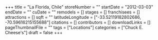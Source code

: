 +++
title = "La Florida, Chile"
storeNumber = ""
startDate = "2012-03-03"
endDate = ""
cuDate = ""
remodels = []
stages = []
franchisees = []
attractions = []
sqft = ""
latitudeLongitude = ["-33.52119182802686, -70.59616215155688"]
citations = []
contributors = []
downloadLinks = []
pageThumbnailFile = ""
tags = ["Locations"]
categories = ["Chuck E. Cheese's"]
draft = false
+++
